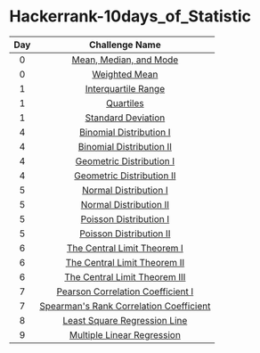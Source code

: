 # Hackerrank-10days_of_Statistic

| Day |                                                          Challenge Name                                                   
|:---:|:--------------------------------------------------------------------------------------------------------------------------:
|  0  | [Mean, Median, and Mode](https://github.com/qizheng8/Hackerrank-10days_of_Statistic/blob/master/Day%200:%20Mean%2C%20Median%2C%20and%20Mode)                                |
|  0  | [Weighted Mean](https://github.com/qizheng8/Hackerrank-10days_of_Statistic/blob/master/Day%200:%20Weighted%20Mean)   |
|  1  | [Interquartile Range](https://github.com/qizheng8/Hackerrank-10days_of_Statistic/blob/master/Day%201:%20Interquartile%20Range)                     |
|  1  | [Quartiles](https://github.com/qizheng8/Hackerrank-10days_of_Statistic/blob/master/Day%201:%20Quartiles)             |
|  1  | [Standard Deviation](https://github.com/qizheng8/Hackerrank-10days_of_Statistic/blob/master/Day%201:%20Standard%20Deviation)    |
|  4  | [Binomial Distribution I](https://github.com/qizheng8/Hackerrank-10days_of_Statistic/blob/master/Day%204:%20Binomial%20Distribution%20I)             |
|  4  | [Binomial Distribution II](https://github.com/qizheng8/Hackerrank-10days_of_Statistic/blob/master/Day%204:%20Binomial%20Distribution%20II)             |
|  4  | [Geometric Distribution I](https://github.com/qizheng8/Hackerrank-10days_of_Statistic/blob/master/Day%204:%20Geometric%20Distribution%20I)             |
|  4  | [Geometric Distribution II](https://github.com/qizheng8/Hackerrank-10days_of_Statistic/blob/master/Day%204:%20Geometric%20Distribution%20II)             |
|  5  | [Normal Distribution I](https://github.com/qizheng8/Hackerrank-10days_of_Statistic/blob/master/Day%205:%20Normal%20Distribution%20I)             |
|  5  | [Normal Distribution II](https://github.com/qizheng8/Hackerrank-10days_of_Statistic/blob/master/Day%205:%20Normal%20Distribution%20II)             |
|  5  | [Poisson Distribution I](https://github.com/qizheng8/Hackerrank-10days_of_Statistic/blob/master/Day%205:%20Poisson%20Distribution%20I)             |
|  5  | [Poisson Distribution II](https://github.com/qizheng8/Hackerrank-10days_of_Statistic/blob/master/Day%205:%20Poisson%20Distribution%20II)             |
|  6  | [The Central Limit Theorem I](https://github.com/qizheng8/Hackerrank-10days_of_Statistic/blob/master/Day%206:%20The%20Central%20Limit%20Theorem%20I)             |
|  6  | [The Central Limit Theorem II](https://github.com/qizheng8/Hackerrank-10days_of_Statistic/blob/master/Day%206:%20The%20Central%20Limit%20Theorem%20II)             |
|  6  | [The Central Limit Theorem III](https://github.com/qizheng8/Hackerrank-10days_of_Statistic/blob/master/Day%206:%20The%20Central%20Limit%20Theorem%20III)             |
|  7  | [Pearson Correlation Coefficient I](https://github.com/qizheng8/Hackerrank-10days_of_Statistic/blob/master/Day%207:%20Pearson%20Correlation%20Coefficient%20I)             |
|  7  | [Spearman's Rank Correlation Coefficient](https://github.com/qizheng8/Hackerrank-10days_of_Statistic/blob/master/Day%207:%20Spearman's%20Rank%20Correlation%20Coefficient)             |
|  8  | [ Least Square Regression Line](https://github.com/qizheng8/Hackerrank-10days_of_Statistic/blob/master/Day%208:%20Least%20Square%20Regression%20Line)             |
|  9  | [Multiple Linear Regression](https://github.com/qizheng8/Hackerrank-10days_of_Statistic/blob/master/Day%209:%20Multiple%20Linear%20Regression)             |
